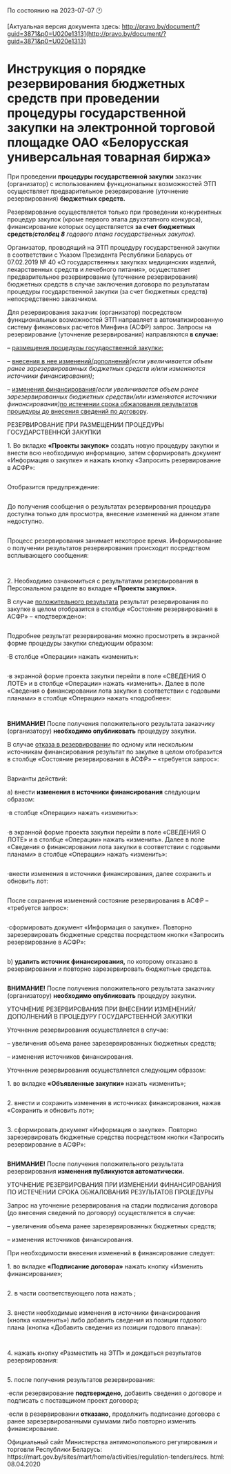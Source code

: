 По состоянию на 2023-07-07 &#x1F550;

[Актуальная версия документа здесь: http://pravo.by/document/?guid=3871&p0=U020e1313](http://pravo.by/document/?guid=3871&p0=U020e1313)

<h1>Инструкция о порядке резервирования бюджетных средств при проведении процедуры государственной закупки на электронной торговой площадке ОАО «Белорусская универсальная товарная биржа»</h1>
<p>При проведении <b>процедуры государственной закупки</b> заказчик (организатор) с использованием функциональных возможностей ЭТП осуществляет предварительное резервирование (уточнение резервирования) <b>бюджетных средств</b><b>.</b></p>
<p>Резервирование осуществляется только при проведении конкурентных процедур закупок (кроме первого этапа двухэтапного конкурса), финансирование которых осуществляется <b>за счет бюджетных средств</b><i>(</i><b><i>столбец 8</i></b><i> годового плана государственных закупок)</i><i>.</i></p>
<p>Организатор, проводящий на ЭТП процедуру государственной закупки в соответствии с Указом Президента Республики Беларусь от 07.02.2019 № 40 «О государственных закупках медицинских изделий, лекарственных средств и лечебного питания», осуществляет предварительное резервирование (уточнение резервирования) бюджетных средств в случае заключения договора по результатам процедуры государственной закупки (за счет бюджетных средств) непосредственно заказчиком.</p>
<p></p>
<p>Для резервирования заказчик (организатор) посредством функциональных возможностей ЭТП направляет в автоматизированную систему финансовых расчетов Минфина (АСФР) запрос. Запросы на резервирование (уточнение резервирования) направляются <b>в случае</b><b>:</b></p>
<p>– <u>размещения процедуры государственной закупки</u><u>;</u></p>
<p>– <u>внесения в нее изменений/дополнений</u><i>(если увеличивается объем ранее зарезервированных бюджетных средств и/или изменяются источники финансирования</i><i>)</i>;</p>
<p>– <u>изменения финансирования</u><i>(если увеличивается объем ранее зарезервированных бюджетных средств</i><i></i><i>и/или изменяются источники финансирования)</i><u>по истечении срока обжалования результатов процедуры до внесения сведений по договору</u>.</p>
<p>РЕЗЕРВИРОВАНИЕ ПРИ РАЗМЕЩЕНИИ ПРОЦЕДУРЫ ГОСУДАРСТВЕННОЙ ЗАКУПКИ</p>
<p>1. Во вкладке <b>«Проекты закупок» </b>создать новую процедуру закупки и внести всю необходимую информацию, затем сформировать документ «Информация о закупке» и нажать кнопку «Запросить резервирование в АСФР»:</p>
<p></p>
<p><img></p>
<p></p>
<p>Отобразится предупреждение:</p>
<p></p>
<p><img></p>
<p></p>
<p>До получения сообщения о результатах резервирования процедура доступна только для просмотра, внесение изменений на данном этапе недоступно.</p>
<p></p>
<p><img></p>
<p></p>
<p>Процесс резервирования занимает некоторое время. Информирование о получении результатов резервирования происходит посредством всплывающего сообщения:</p>
<p></p>
<p><img></p>
<p></p>
<p><img></p>
<p></p>
<p>2. Необходимо ознакомиться с результатами резервирования в Персональном разделе во вкладке <b>«Проекты закупок»</b>.</p>
<p>В случае <u>положительного результата</u> результат резервирования по закупке в целом отобразится в столбце «Состояние резервирования в АСФР» – «подтверждено»:</p>
<p></p>
<p><img></p>
<p></p>
<p>Подробнее результат резервирования можно просмотреть в экранной форме процедуры закупки следующим образом:</p>
<p>·В столбце «Операции» нажать «изменить»:</p>
<p></p>
<p><img></p>
<p></p>
<p>·в экранной форме проекта закупки перейти в поле «СВЕДЕНИЯ О ЛОТЕ» и в столбце «Операции» нажать «изменить». Далее в поле «Сведения о финансировании лота закупки в соответствии с годовыми планами» в столбце «Операции» нажать «подробнее»:</p>
<p></p>
<p><img></p>
<p></p>
<p><img></p>
<p></p>
<p><b>ВНИМАНИЕ!</b> После получения положительного результата заказчику (организатору) <b>необходимо опубликовать</b> процедуру закупки.</p>
<p>В случае <u>отказа в резервировании</u> по одному или нескольким источникам финансирования результат по закупке в целом отобразится в столбце «Состояние резервирования в АСФР» – «требуется запрос»:</p>
<p></p>
<p><img></p>
<p></p>
<p>Варианты действий:</p>
<p>a) внести <b>измене</b><b>ния в источники </b><b>финансирования</b> следующим образом:</p>
<p>·в столбце «Операции» нажать «изменить»:</p>
<p></p>
<p><img></p>
<p></p>
<p>·в экранной форме проекта закупки перейти в поле «СВЕДЕНИЯ О ЛОТЕ» и в столбце «Операции» нажать «изменить». Далее в поле «Сведения о финансировании лота закупки в соответствии с годовыми планами» в столбце «Операции» нажать «изменить»:</p>
<p></p>
<p><img></p>
<p></p>
<p>·внести изменения в источники финансирования, далее сохранить и обновить лот:</p>
<p></p>
<p><img></p>
<p></p>
<p>После сохранения изменений состояние резервирования в АСФР – «требуется запрос»:</p>
<p></p>
<p><img></p>
<p></p>
<p>·сформировать документ «Информация о закупке». Повторно зарезервировать бюджетные средства посредством кнопки «Запросить резервирование в АСФР»:</p>
<p></p>
<p><img></p>
<p></p>
<p>b) <b>у</b><b>далить источник финансирования,</b> по которому отказано в резервировании и повторно зарезервировать бюджетные средства.</p>
<p></p>
<p><img></p>
<p></p>
<p><b>ВНИМАНИЕ!</b> После получения положительного результата заказчику (организатору) <b>необходимо опубликовать</b> процедуру закупки.</p>
<p>УТОЧНЕНИЕ РЕЗЕРВИРОВАНИЯ ПРИ ВНЕСЕНИИ ИЗМЕНЕНИЙ/ДОПОЛНЕНИЙ В ПРОЦЕДУРУ ГОСУДАРСТВЕННОЙ ЗАКУПКИ</p>
<p>Уточнение резервирования осуществляется в случае:</p>
<p>– увеличения объема ранее зарезервированных бюджетных средств;</p>
<p>– изменения источников финансирования.</p>
<p>Уточнение резервирования осуществляется следующим образом:</p>
<p>1. во вкладке <b>«Объявленные закупки» </b>нажать «изменить»;</p>
<p></p>
<p><img></p>
<p></p>
<p>2. внести и сохранить изменения в источниках финансирования, нажав «Сохранить и обновить лот»;</p>
<p></p>
<p><img></p>
<p></p>
<p>3. сформировать документ «Информация о закупке». Повторно зарезервировать бюджетные средства посредством кнопки «Запросить резервирование в АСФР»:</p>
<p></p>
<p><img></p>
<p></p>
<p><b>ВНИМАНИЕ!</b> После получения положительного результата резервирования <b>изменения публикуются автоматически</b><b>.</b></p>
<p>УТОЧНЕНИЕ РЕЗЕРВИРОВАНИЯ ПРИ ИЗМЕНЕНИИ ФИНАНСИРОВАНИЯ ПО ИСТЕЧЕНИИ СРОКА ОБЖАЛОВАНИЯ РЕЗУЛЬТАТОВ ПРОЦЕДУРЫ</p>
<p>Запрос на уточнение резервирования на стадии подписания договора (до внесения сведений по договору) осуществляется в случае:</p>
<p>– увеличения объема ранее зарезервированных бюджетных средств;</p>
<p>– изменения источников финансирования.</p>
<p>При необходимости внесения изменений в финансирование следует:</p>
<p>1. во вкладке <b>«Подписание договора»</b> нажать кнопку «Изменить финансирование»;</p>
<p></p>
<p><img></p>
<p></p>
<p>2. в части соответствующего лота нажать <img>;</p>
<p></p>
<p><img></p>
<p></p>
<p>3. внести необходимые изменения в источники финансирования (кнопка «изменить») либо добавить сведения из позиции годового плана (кнопка «Добавить сведения из позиции годового плана»):</p>
<p></p>
<p><img></p>
<p></p>
<p><img></p>
<p></p>
<p>4. нажать кнопку «Разместить на ЭТП» и дождаться результатов резервирования:</p>
<p></p>
<p><img></p>
<p></p>
<p>5. после получения результатов резервирования:</p>
<p>·если резервирование <b>подтверждено,</b> добавить сведения о договоре и подписать с поставщиком проект договора;</p>
<p>·если в резервировании <b>отказано,</b> продолжить подписание договора с ранее зарезервированными суммами либо повторно изменить финансирование.</p>
<p></p>
<p>Официальный сайт Министерства антимонопольного регулирования и торговли Республики Беларусь: https://mart.gov.by/sites/mart/home/activities/regulation-tenders/recs. html: 08.04.2020</p>